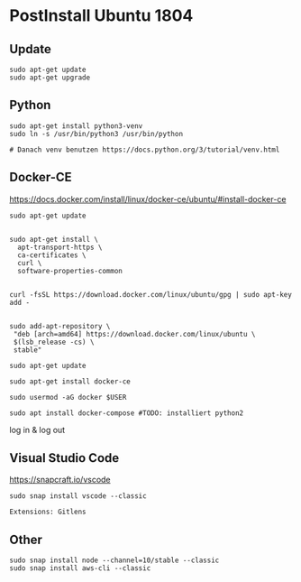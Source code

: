 # PostInstall Ubuntu 1804

## Update
    sudo apt-get update
    sudo apt-get upgrade

## Python

    sudo apt-get install python3-venv 
    sudo ln -s /usr/bin/python3 /usr/bin/python
 
    # Danach venv benutzen https://docs.python.org/3/tutorial/venv.html

## Docker-CE

https://docs.docker.com/install/linux/docker-ce/ubuntu/#install-docker-ce

    sudo apt-get update


    sudo apt-get install \
      apt-transport-https \
      ca-certificates \
      curl \
      software-properties-common


    curl -fsSL https://download.docker.com/linux/ubuntu/gpg | sudo apt-key add -
    
    
    sudo add-apt-repository \
     "deb [arch=amd64] https://download.docker.com/linux/ubuntu \
     $(lsb_release -cs) \
     stable"

    sudo apt-get update

    sudo apt-get install docker-ce

    sudo usermod -aG docker $USER

    sudo apt install docker-compose #TODO: installiert python2 


log in & log out

## Visual Studio Code

https://snapcraft.io/vscode
    
    sudo snap install vscode --classic
    
    Extensions: Gitlens 
## Other

    sudo snap install node --channel=10/stable --classic
    sudo snap install aws-cli --classic
